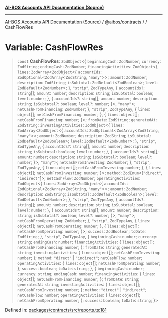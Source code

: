 [**AI-BOS Accounts API Documentation (Source)**](../../../README.md)

***

[AI-BOS Accounts API Documentation (Source)](../../../README.md) / [@aibos/contracts](../README.md) / [](../README.md) / CashFlowRes

# Variable: CashFlowRes

> `const` **CashFlowRes**: `ZodObject`\<\{ `beginningCash`: `ZodNumber`; `currency`: `ZodString`; `endingCash`: `ZodNumber`; `financingActivities`: `ZodObject`\<\{ `lines`: `ZodArray`\<`ZodObject`\<\{ `accountIds`: `ZodOptional`\<`ZodArray`\<`ZodString`, `"many"`\>\>; `amount`: `ZodNumber`; `description`: `ZodString`; `isSubtotal`: `ZodDefault`\<`ZodBoolean`\>; `level`: `ZodDefault`\<`ZodNumber`\>; \}, `"strip"`, `ZodTypeAny`, \{ `accountIds?`: `string`[]; `amount`: `number`; `description`: `string`; `isSubtotal`: `boolean`; `level`: `number`; \}, \{ `accountIds?`: `string`[]; `amount`: `number`; `description`: `string`; `isSubtotal?`: `boolean`; `level?`: `number`; \}\>, `"many"`\>; `netCashFromFinancing`: `ZodNumber`; \}, `"strip"`, `ZodTypeAny`, \{ `lines`: `object`[]; `netCashFromFinancing`: `number`; \}, \{ `lines`: `object`[]; `netCashFromFinancing`: `number`; \}\>; `fromDate`: `ZodString`; `generatedAt`: `ZodString`; `investingActivities`: `ZodObject`\<\{ `lines`: `ZodArray`\<`ZodObject`\<\{ `accountIds`: `ZodOptional`\<`ZodArray`\<`ZodString`, `"many"`\>\>; `amount`: `ZodNumber`; `description`: `ZodString`; `isSubtotal`: `ZodDefault`\<`ZodBoolean`\>; `level`: `ZodDefault`\<`ZodNumber`\>; \}, `"strip"`, `ZodTypeAny`, \{ `accountIds?`: `string`[]; `amount`: `number`; `description`: `string`; `isSubtotal`: `boolean`; `level`: `number`; \}, \{ `accountIds?`: `string`[]; `amount`: `number`; `description`: `string`; `isSubtotal?`: `boolean`; `level?`: `number`; \}\>, `"many"`\>; `netCashFromInvesting`: `ZodNumber`; \}, `"strip"`, `ZodTypeAny`, \{ `lines`: `object`[]; `netCashFromInvesting`: `number`; \}, \{ `lines`: `object`[]; `netCashFromInvesting`: `number`; \}\>; `method`: `ZodEnum`\<\[`"direct"`, `"indirect"`\]\>; `netCashFlow`: `ZodNumber`; `operatingActivities`: `ZodObject`\<\{ `lines`: `ZodArray`\<`ZodObject`\<\{ `accountIds`: `ZodOptional`\<`ZodArray`\<`ZodString`, `"many"`\>\>; `amount`: `ZodNumber`; `description`: `ZodString`; `isSubtotal`: `ZodDefault`\<`ZodBoolean`\>; `level`: `ZodDefault`\<`ZodNumber`\>; \}, `"strip"`, `ZodTypeAny`, \{ `accountIds?`: `string`[]; `amount`: `number`; `description`: `string`; `isSubtotal`: `boolean`; `level`: `number`; \}, \{ `accountIds?`: `string`[]; `amount`: `number`; `description`: `string`; `isSubtotal?`: `boolean`; `level?`: `number`; \}\>, `"many"`\>; `netCashFromOperating`: `ZodNumber`; \}, `"strip"`, `ZodTypeAny`, \{ `lines`: `object`[]; `netCashFromOperating`: `number`; \}, \{ `lines`: `object`[]; `netCashFromOperating`: `number`; \}\>; `success`: `ZodBoolean`; `toDate`: `ZodString`; \}, `"strip"`, `ZodTypeAny`, \{ `beginningCash`: `number`; `currency`: `string`; `endingCash`: `number`; `financingActivities`: \{ `lines`: `object`[]; `netCashFromFinancing`: `number`; \}; `fromDate`: `string`; `generatedAt`: `string`; `investingActivities`: \{ `lines`: `object`[]; `netCashFromInvesting`: `number`; \}; `method`: `"direct"` \| `"indirect"`; `netCashFlow`: `number`; `operatingActivities`: \{ `lines`: `object`[]; `netCashFromOperating`: `number`; \}; `success`: `boolean`; `toDate`: `string`; \}, \{ `beginningCash`: `number`; `currency`: `string`; `endingCash`: `number`; `financingActivities`: \{ `lines`: `object`[]; `netCashFromFinancing`: `number`; \}; `fromDate`: `string`; `generatedAt`: `string`; `investingActivities`: \{ `lines`: `object`[]; `netCashFromInvesting`: `number`; \}; `method`: `"direct"` \| `"indirect"`; `netCashFlow`: `number`; `operatingActivities`: \{ `lines`: `object`[]; `netCashFromOperating`: `number`; \}; `success`: `boolean`; `toDate`: `string`; \}\>

Defined in: [packages/contracts/src/reports.ts:181](https://github.com/pohlai88/accounts/blob/48103fb36d28b2b9bfb33472b6de2f719773cde9/packages/contracts/src/reports.ts#L181)
